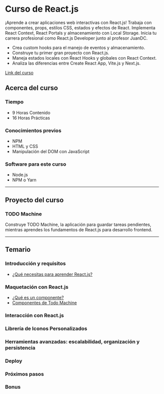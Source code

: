 # Curso de React.js

¡Aprende a crear aplicaciones web interactivas con React.js! Trabaja con componentes, props, estilos CSS, estados y efectos de React. Implementa React Context, React Portals y almacenamiento con Local Storage. Inicia tu carrera profesional como React.js Developer junto al profesor JuanDC.

- Crea custom hooks para el manejo de eventos y almacenamiento.
- Construye tu primer gran proyecto con React.js.
- Maneja estados locales con React Hooks y globales con React Context.
- Analiza las diferencias entre Create React App, Vite.js y Next.js.

[Link del curso](https://platzi.com/cursos/react/)

## Acerca del curso

### Tiempo

- 9 Horas Contenido
- 16 Horas Prácticas

### Conocimientos previos

- NPM
- HTML y CSS
- Manipulación del DOM con JavaScript

### Software para este curso

- Node.js
- NPM o Yarn

----
## Proyecto del curso

### TODO Machine

Construye TODO Machine, la aplicación para guardar tareas pendientes, mientras aprendes los fundamentos de React.js para desarrollo frontend.

----
## Temario

### Introducción y requisitos

- [¿Qué necesitas para aprender React.js?](./Apuntes/Temario%20y%20requisitos/que_necesitas_para_aprender_react.md)

### Maquetación con React.js

- [¿Qué es un componente?](./Apuntes/Maquetacion%20con%20React/que_es_un_componente.md)
- [Componentes de Todo Machine](./Apuntes/Maquetacion%20con%20React/componentes_de_todo_machine.md)

### Interacción con React.js

### Librería de Iconos Personalizados

### Herramientas avanzadas: escalabilidad, organización y persistencia

### Deploy

### Próximos pasos

### Bonus

